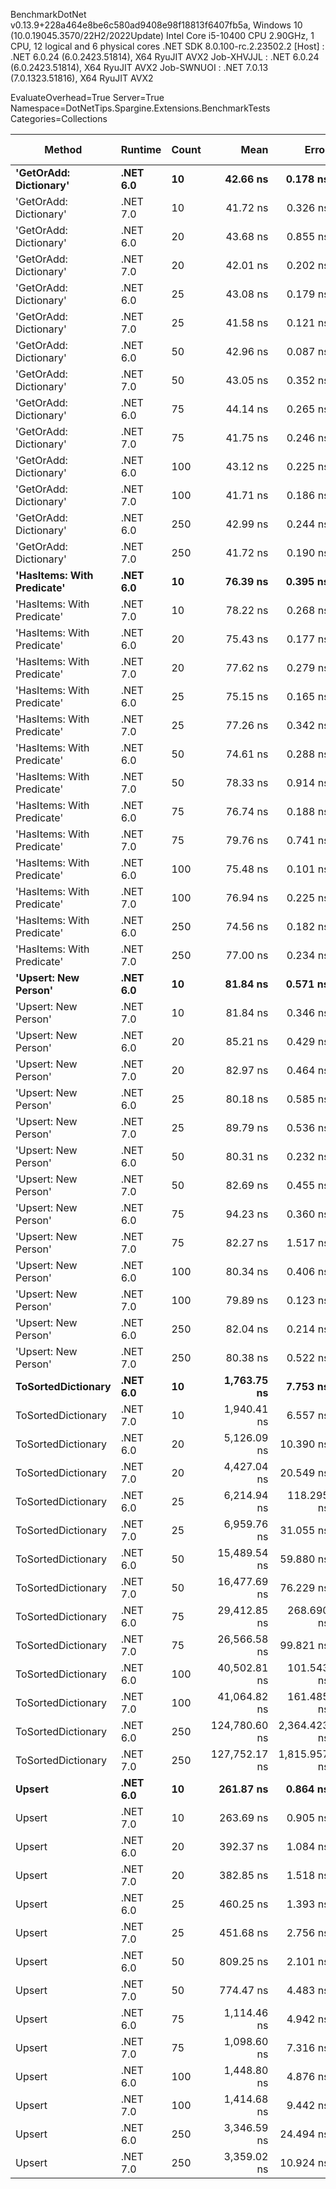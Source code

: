 
BenchmarkDotNet v0.13.9+228a464e8be6c580ad9408e98f18813f6407fb5a, Windows 10 (10.0.19045.3570/22H2/2022Update)
Intel Core i5-10400 CPU 2.90GHz, 1 CPU, 12 logical and 6 physical cores
.NET SDK 8.0.100-rc.2.23502.2
  [Host]     : .NET 6.0.24 (6.0.2423.51814), X64 RyuJIT AVX2
  Job-XHVJJL : .NET 6.0.24 (6.0.2423.51814), X64 RyuJIT AVX2
  Job-SWNUOI : .NET 7.0.13 (7.0.1323.51816), X64 RyuJIT AVX2

EvaluateOverhead=True  Server=True  Namespace=DotNetTips.Spargine.Extensions.BenchmarkTests  
Categories=Collections  

 Method                     | Runtime  | Count | Mean          | Error        | StdDev       | StdErr     | Min           | Q1            | Median        | Q3            | Max           | Op/s         | CI99.9% Margin | Iterations | Kurtosis | MValue | Skewness | Rank | LogicalGroup | Baseline | Code Size | Allocated |
--------------------------- |--------- |------ |--------------:|-------------:|-------------:|-----------:|--------------:|--------------:|--------------:|--------------:|--------------:|-------------:|---------------:|-----------:|---------:|-------:|---------:|-----:|------------- |--------- |----------:|----------:|
 **'GetOrAdd: Dictionary'**     | **.NET 6.0** | **10**    |      **42.66 ns** |     **0.178 ns** |     **0.167 ns** |   **0.043 ns** |      **42.45 ns** |      **42.53 ns** |      **42.59 ns** |      **42.79 ns** |      **43.01 ns** | **23,441,903.4** |      **0.1782 ns** |      **15.00** |    **1.989** |  **2.000** |   **0.6267** |    **2** | *****            | **No**       |     **889 B** |         **-** |
 'GetOrAdd: Dictionary'     | .NET 7.0 | 10    |      41.72 ns |     0.326 ns |     0.305 ns |   0.079 ns |      41.12 ns |      41.60 ns |      41.70 ns |      41.90 ns |      42.16 ns | 23,966,801.1 |      0.3259 ns |      15.00 |    2.361 |  2.000 |  -0.3652 |    1 | *            | No       |     892 B |         - |
 'GetOrAdd: Dictionary'     | .NET 6.0 | 20    |      43.68 ns |     0.855 ns |     0.915 ns |   0.216 ns |      42.32 ns |      42.87 ns |      43.38 ns |      44.59 ns |      44.91 ns | 22,892,589.0 |      0.8551 ns |      18.00 |    1.178 |  3.556 |   0.1024 |    2 | *            | No       |     889 B |         - |
 'GetOrAdd: Dictionary'     | .NET 7.0 | 20    |      42.01 ns |     0.202 ns |     0.188 ns |   0.049 ns |      41.65 ns |      41.89 ns |      41.99 ns |      42.10 ns |      42.35 ns | 23,806,468.0 |      0.2015 ns |      15.00 |    2.289 |  2.000 |   0.0912 |    1 | *            | No       |     892 B |         - |
 'GetOrAdd: Dictionary'     | .NET 6.0 | 25    |      43.08 ns |     0.179 ns |     0.168 ns |   0.043 ns |      42.55 ns |      43.04 ns |      43.10 ns |      43.17 ns |      43.28 ns | 23,213,314.3 |      0.1792 ns |      15.00 |    6.894 |  2.000 |  -1.9293 |    2 | *            | No       |     889 B |         - |
 'GetOrAdd: Dictionary'     | .NET 7.0 | 25    |      41.58 ns |     0.121 ns |     0.107 ns |   0.029 ns |      41.47 ns |      41.51 ns |      41.54 ns |      41.61 ns |      41.83 ns | 24,050,389.4 |      0.1208 ns |      14.00 |    2.878 |  2.000 |   1.0990 |    1 | *            | No       |     892 B |         - |
 'GetOrAdd: Dictionary'     | .NET 6.0 | 50    |      42.96 ns |     0.087 ns |     0.081 ns |   0.021 ns |      42.84 ns |      42.89 ns |      42.96 ns |      43.03 ns |      43.14 ns | 23,275,868.0 |      0.0868 ns |      15.00 |    2.329 |  2.000 |   0.4181 |    2 | *            | No       |     889 B |         - |
 'GetOrAdd: Dictionary'     | .NET 7.0 | 50    |      43.05 ns |     0.352 ns |     0.330 ns |   0.085 ns |      42.34 ns |      42.85 ns |      43.07 ns |      43.28 ns |      43.56 ns | 23,229,835.4 |      0.3523 ns |      15.00 |    2.311 |  2.000 |  -0.1948 |    2 | *            | No       |     892 B |         - |
 'GetOrAdd: Dictionary'     | .NET 6.0 | 75    |      44.14 ns |     0.265 ns |     0.235 ns |   0.063 ns |      43.41 ns |      44.12 ns |      44.16 ns |      44.24 ns |      44.47 ns | 22,657,333.4 |      0.2652 ns |      14.00 |    6.927 |  2.000 |  -1.8746 |    2 | *            | No       |     889 B |         - |
 'GetOrAdd: Dictionary'     | .NET 7.0 | 75    |      41.75 ns |     0.246 ns |     0.230 ns |   0.059 ns |      41.03 ns |      41.66 ns |      41.78 ns |      41.87 ns |      42.03 ns | 23,954,207.7 |      0.2456 ns |      15.00 |    6.386 |  2.000 |  -1.7691 |    1 | *            | No       |     892 B |         - |
 'GetOrAdd: Dictionary'     | .NET 6.0 | 100   |      43.12 ns |     0.225 ns |     0.200 ns |   0.053 ns |      42.47 ns |      43.09 ns |      43.16 ns |      43.18 ns |      43.32 ns | 23,192,032.9 |      0.2255 ns |      14.00 |    7.862 |  2.000 |  -2.2621 |    2 | *            | No       |     889 B |         - |
 'GetOrAdd: Dictionary'     | .NET 7.0 | 100   |      41.71 ns |     0.186 ns |     0.174 ns |   0.045 ns |      41.19 ns |      41.65 ns |      41.70 ns |      41.82 ns |      41.90 ns | 23,977,533.9 |      0.1857 ns |      15.00 |    5.351 |  2.000 |  -1.4289 |    1 | *            | No       |     892 B |         - |
 'GetOrAdd: Dictionary'     | .NET 6.0 | 250   |      42.99 ns |     0.244 ns |     0.228 ns |   0.059 ns |      42.53 ns |      42.96 ns |      43.03 ns |      43.13 ns |      43.30 ns | 23,261,081.1 |      0.2438 ns |      15.00 |    2.311 |  2.000 |  -0.7058 |    2 | *            | No       |     889 B |         - |
 'GetOrAdd: Dictionary'     | .NET 7.0 | 250   |      41.72 ns |     0.190 ns |     0.177 ns |   0.046 ns |      41.19 ns |      41.68 ns |      41.76 ns |      41.81 ns |      41.93 ns | 23,967,423.1 |      0.1896 ns |      15.00 |    5.798 |  2.000 |  -1.7200 |    1 | *            | No       |     892 B |         - |
 **'HasItems: With Predicate'** | **.NET 6.0** | **10**    |      **76.39 ns** |     **0.395 ns** |     **0.369 ns** |   **0.095 ns** |      **75.54 ns** |      **76.17 ns** |      **76.43 ns** |      **76.59 ns** |      **76.98 ns** | **13,090,795.9** |      **0.3948 ns** |      **15.00** |    **2.753** |  **2.000** |  **-0.3667** |    **3** | *****            | **No**       |     **370 B** |      **56 B** |
 'HasItems: With Predicate' | .NET 7.0 | 10    |      78.22 ns |     0.268 ns |     0.237 ns |   0.063 ns |      77.77 ns |      78.09 ns |      78.20 ns |      78.39 ns |      78.62 ns | 12,784,570.2 |      0.2678 ns |      14.00 |    2.089 |  2.000 |   0.0132 |    3 | *            | No       |     370 B |      56 B |
 'HasItems: With Predicate' | .NET 6.0 | 20    |      75.43 ns |     0.177 ns |     0.157 ns |   0.042 ns |      75.17 ns |      75.32 ns |      75.42 ns |      75.55 ns |      75.68 ns | 13,257,583.2 |      0.1767 ns |      14.00 |    1.697 |  2.000 |   0.1139 |    3 | *            | No       |     370 B |      56 B |
 'HasItems: With Predicate' | .NET 7.0 | 20    |      77.62 ns |     0.279 ns |     0.261 ns |   0.067 ns |      77.20 ns |      77.45 ns |      77.52 ns |      77.79 ns |      78.12 ns | 12,883,142.6 |      0.2787 ns |      15.00 |    2.004 |  2.000 |   0.4709 |    3 | *            | No       |     370 B |      56 B |
 'HasItems: With Predicate' | .NET 6.0 | 25    |      75.15 ns |     0.165 ns |     0.154 ns |   0.040 ns |      74.74 ns |      75.08 ns |      75.19 ns |      75.25 ns |      75.32 ns | 13,306,797.8 |      0.1648 ns |      15.00 |    3.864 |  2.000 |  -1.0900 |    3 | *            | No       |     370 B |      56 B |
 'HasItems: With Predicate' | .NET 7.0 | 25    |      77.26 ns |     0.342 ns |     0.320 ns |   0.083 ns |      76.79 ns |      77.04 ns |      77.31 ns |      77.56 ns |      77.71 ns | 12,943,229.1 |      0.3420 ns |      15.00 |    1.458 |  2.000 |  -0.0260 |    3 | *            | No       |     370 B |      56 B |
 'HasItems: With Predicate' | .NET 6.0 | 50    |      74.61 ns |     0.288 ns |     0.270 ns |   0.070 ns |      74.27 ns |      74.40 ns |      74.55 ns |      74.79 ns |      75.13 ns | 13,403,431.2 |      0.2881 ns |      15.00 |    1.877 |  2.000 |   0.5827 |    3 | *            | No       |     370 B |      56 B |
 'HasItems: With Predicate' | .NET 7.0 | 50    |      78.33 ns |     0.914 ns |     0.855 ns |   0.221 ns |      76.42 ns |      78.22 ns |      78.44 ns |      78.72 ns |      79.46 ns | 12,766,377.0 |      0.9141 ns |      15.00 |    3.540 |  2.000 |  -1.1754 |    3 | *            | No       |     370 B |      56 B |
 'HasItems: With Predicate' | .NET 6.0 | 75    |      76.74 ns |     0.188 ns |     0.167 ns |   0.045 ns |      76.41 ns |      76.65 ns |      76.77 ns |      76.86 ns |      77.00 ns | 13,030,729.4 |      0.1883 ns |      14.00 |    2.155 |  2.000 |  -0.5085 |    3 | *            | No       |     370 B |      56 B |
 'HasItems: With Predicate' | .NET 7.0 | 75    |      79.76 ns |     0.741 ns |     0.693 ns |   0.179 ns |      78.32 ns |      79.50 ns |      79.88 ns |      80.20 ns |      80.56 ns | 12,537,025.2 |      0.7406 ns |      15.00 |    2.203 |  2.000 |  -0.7778 |    4 | *            | No       |     370 B |      56 B |
 'HasItems: With Predicate' | .NET 6.0 | 100   |      75.48 ns |     0.101 ns |     0.094 ns |   0.024 ns |      75.32 ns |      75.41 ns |      75.46 ns |      75.57 ns |      75.62 ns | 13,249,391.6 |      0.1006 ns |      15.00 |    1.575 |  2.000 |   0.1098 |    3 | *            | No       |     370 B |      56 B |
 'HasItems: With Predicate' | .NET 7.0 | 100   |      76.94 ns |     0.225 ns |     0.199 ns |   0.053 ns |      76.61 ns |      76.79 ns |      76.91 ns |      77.09 ns |      77.27 ns | 12,996,945.9 |      0.2250 ns |      14.00 |    1.703 |  2.000 |   0.1428 |    3 | *            | No       |     370 B |      56 B |
 'HasItems: With Predicate' | .NET 6.0 | 250   |      74.56 ns |     0.182 ns |     0.152 ns |   0.042 ns |      74.19 ns |      74.51 ns |      74.59 ns |      74.64 ns |      74.78 ns | 13,412,819.5 |      0.1820 ns |      13.00 |    3.273 |  2.000 |  -0.9336 |    3 | *            | No       |     370 B |      56 B |
 'HasItems: With Predicate' | .NET 7.0 | 250   |      77.00 ns |     0.234 ns |     0.219 ns |   0.057 ns |      76.68 ns |      76.78 ns |      77.06 ns |      77.17 ns |      77.30 ns | 12,987,352.4 |      0.2344 ns |      15.00 |    1.436 |  2.000 |  -0.2330 |    3 | *            | No       |     370 B |      56 B |
 **'Upsert: New Person'**       | **.NET 6.0** | **10**    |      **81.84 ns** |     **0.571 ns** |     **0.534 ns** |   **0.138 ns** |      **80.40 ns** |      **81.76 ns** |      **81.98 ns** |      **82.16 ns** |      **82.41 ns** | **12,219,259.1** |      **0.5707 ns** |      **15.00** |    **4.362** |  **2.000** |  **-1.5075** |    **5** | *****            | **No**       |     **969 B** |         **-** |
 'Upsert: New Person'       | .NET 7.0 | 10    |      81.84 ns |     0.346 ns |     0.323 ns |   0.084 ns |      80.97 ns |      81.66 ns |      81.85 ns |      82.08 ns |      82.28 ns | 12,219,207.8 |      0.3458 ns |      15.00 |    3.933 |  2.000 |  -0.9913 |    5 | *            | No       |     975 B |         - |
 'Upsert: New Person'       | .NET 6.0 | 20    |      85.21 ns |     0.429 ns |     0.401 ns |   0.104 ns |      83.93 ns |      85.17 ns |      85.21 ns |      85.41 ns |      85.69 ns | 11,736,292.1 |      0.4286 ns |      15.00 |    7.082 |  2.000 |  -1.9273 |    6 | *            | No       |     969 B |         - |
 'Upsert: New Person'       | .NET 7.0 | 20    |      82.97 ns |     0.464 ns |     0.388 ns |   0.108 ns |      81.96 ns |      83.06 ns |      83.07 ns |      83.20 ns |      83.24 ns | 12,052,862.0 |      0.4642 ns |      13.00 |    4.253 |  2.000 |  -1.6249 |    5 | *            | No       |     975 B |         - |
 'Upsert: New Person'       | .NET 6.0 | 25    |      80.18 ns |     0.585 ns |     0.547 ns |   0.141 ns |      79.50 ns |      79.76 ns |      80.17 ns |      80.53 ns |      81.33 ns | 12,471,559.9 |      0.5846 ns |      15.00 |    2.055 |  2.000 |   0.4852 |    4 | *            | No       |     969 B |         - |
 'Upsert: New Person'       | .NET 7.0 | 25    |      89.79 ns |     0.536 ns |     0.475 ns |   0.127 ns |      88.30 ns |      89.73 ns |      89.92 ns |      89.99 ns |      90.36 ns | 11,136,963.7 |      0.5361 ns |      14.00 |    7.148 |  2.000 |  -2.0731 |    7 | *            | No       |     975 B |         - |
 'Upsert: New Person'       | .NET 6.0 | 50    |      80.31 ns |     0.232 ns |     0.206 ns |   0.055 ns |      80.03 ns |      80.20 ns |      80.24 ns |      80.32 ns |      80.74 ns | 12,452,079.7 |      0.2319 ns |      14.00 |    2.798 |  2.000 |   1.0028 |    4 | *            | No       |     969 B |         - |
 'Upsert: New Person'       | .NET 7.0 | 50    |      82.69 ns |     0.455 ns |     0.426 ns |   0.110 ns |      81.70 ns |      82.56 ns |      82.75 ns |      82.94 ns |      83.35 ns | 12,093,949.3 |      0.4550 ns |      15.00 |    3.016 |  2.000 |  -0.7172 |    5 | *            | No       |     975 B |         - |
 'Upsert: New Person'       | .NET 6.0 | 75    |      94.23 ns |     0.360 ns |     0.337 ns |   0.087 ns |      93.35 ns |      94.06 ns |      94.26 ns |      94.45 ns |      94.73 ns | 10,612,228.6 |      0.3603 ns |      15.00 |    3.576 |  2.000 |  -0.8683 |    8 | *            | No       |     969 B |         - |
 'Upsert: New Person'       | .NET 7.0 | 75    |      82.27 ns |     1.517 ns |     1.419 ns |   0.366 ns |      79.83 ns |      80.97 ns |      82.95 ns |      83.31 ns |      83.55 ns | 12,154,754.3 |      1.5173 ns |      15.00 |    1.638 |  2.000 |  -0.7269 |    5 | *            | No       |     975 B |         - |
 'Upsert: New Person'       | .NET 6.0 | 100   |      80.34 ns |     0.406 ns |     0.380 ns |   0.098 ns |      79.17 ns |      80.29 ns |      80.32 ns |      80.58 ns |      80.88 ns | 12,446,402.6 |      0.4061 ns |      15.00 |    6.408 |  2.000 |  -1.6883 |    4 | *            | No       |     969 B |         - |
 'Upsert: New Person'       | .NET 7.0 | 100   |      79.89 ns |     0.123 ns |     0.115 ns |   0.030 ns |      79.71 ns |      79.82 ns |      79.91 ns |      79.96 ns |      80.08 ns | 12,517,335.8 |      0.1227 ns |      15.00 |    1.860 |  2.000 |   0.0500 |    4 | *            | No       |     975 B |         - |
 'Upsert: New Person'       | .NET 6.0 | 250   |      82.04 ns |     0.214 ns |     0.201 ns |   0.052 ns |      81.76 ns |      81.88 ns |      82.05 ns |      82.15 ns |      82.39 ns | 12,189,457.6 |      0.2144 ns |      15.00 |    1.708 |  2.000 |   0.1536 |    5 | *            | No       |     969 B |         - |
 'Upsert: New Person'       | .NET 7.0 | 250   |      80.38 ns |     0.522 ns |     0.436 ns |   0.121 ns |      79.22 ns |      80.27 ns |      80.42 ns |      80.52 ns |      81.10 ns | 12,440,297.9 |      0.5217 ns |      13.00 |    4.535 |  2.000 |  -1.0424 |    4 | *            | No       |     975 B |         - |
 **ToSortedDictionary**         | **.NET 6.0** | **10**    |   **1,763.75 ns** |     **7.753 ns** |     **7.252 ns** |   **1.873 ns** |   **1,753.07 ns** |   **1,757.64 ns** |   **1,763.67 ns** |   **1,768.54 ns** |   **1,779.89 ns** |    **566,974.3** |      **7.7530 ns** |      **15.00** |    **2.330** |  **2.000** |   **0.4943** |   **20** | *****            | **No**       |     **365 B** |     **728 B** |
 ToSortedDictionary         | .NET 7.0 | 10    |   1,940.41 ns |     6.557 ns |     6.134 ns |   1.584 ns |   1,928.77 ns |   1,937.96 ns |   1,939.60 ns |   1,944.62 ns |   1,951.14 ns |    515,356.2 |      6.5573 ns |      15.00 |    2.179 |  2.000 |  -0.2056 |   21 | *            | No       |     367 B |     728 B |
 ToSortedDictionary         | .NET 6.0 | 20    |   5,126.09 ns |    10.390 ns |     8.676 ns |   2.406 ns |   5,115.30 ns |   5,120.43 ns |   5,126.22 ns |   5,131.34 ns |   5,142.55 ns |    195,080.4 |     10.3904 ns |      13.00 |    2.010 |  2.000 |   0.4508 |   24 | *            | No       |     365 B |    1288 B |
 ToSortedDictionary         | .NET 7.0 | 20    |   4,427.04 ns |    20.549 ns |    18.216 ns |   4.868 ns |   4,405.40 ns |   4,414.33 ns |   4,426.28 ns |   4,433.94 ns |   4,460.97 ns |    225,884.7 |     20.5487 ns |      14.00 |    2.021 |  2.000 |   0.5813 |   23 | *            | No       |     367 B |    1288 B |
 ToSortedDictionary         | .NET 6.0 | 25    |   6,214.94 ns |   118.295 ns |   110.653 ns |  28.570 ns |   6,106.55 ns |   6,120.85 ns |   6,141.18 ns |   6,283.53 ns |   6,452.65 ns |    160,902.5 |    118.2946 ns |      15.00 |    1.965 |  2.000 |   0.5989 |   25 | *            | No       |     365 B |    1568 B |
 ToSortedDictionary         | .NET 7.0 | 25    |   6,959.76 ns |    31.055 ns |    29.049 ns |   7.500 ns |   6,915.97 ns |   6,938.40 ns |   6,953.26 ns |   6,980.91 ns |   7,014.64 ns |    143,683.2 |     31.0550 ns |      15.00 |    1.853 |  2.000 |   0.3309 |   26 | *            | No       |     367 B |    1568 B |
 ToSortedDictionary         | .NET 6.0 | 50    |  15,489.54 ns |    59.880 ns |    56.011 ns |  14.462 ns |  15,400.03 ns |  15,447.10 ns |  15,478.83 ns |  15,522.61 ns |  15,604.71 ns |     64,559.7 |     59.8796 ns |      15.00 |    2.155 |  2.000 |   0.5002 |   27 | *            | No       |     365 B |    2968 B |
 ToSortedDictionary         | .NET 7.0 | 50    |  16,477.69 ns |    76.229 ns |    71.304 ns |  18.411 ns |  16,380.83 ns |  16,441.54 ns |  16,458.47 ns |  16,527.82 ns |  16,629.74 ns |     60,688.1 |     76.2285 ns |      15.00 |    2.210 |  2.000 |   0.5088 |   28 | *            | No       |     367 B |    2968 B |
 ToSortedDictionary         | .NET 6.0 | 75    |  29,412.85 ns |   268.690 ns |   251.333 ns |  64.894 ns |  29,001.33 ns |  29,214.85 ns |  29,375.59 ns |  29,544.56 ns |  29,861.73 ns |     33,998.7 |    268.6899 ns |      15.00 |    1.970 |  2.000 |   0.2817 |   30 | *            | No       |     365 B |    4368 B |
 ToSortedDictionary         | .NET 7.0 | 75    |  26,566.58 ns |    99.821 ns |    93.372 ns |  24.109 ns |  26,347.67 ns |  26,531.32 ns |  26,596.88 ns |  26,626.00 ns |  26,715.06 ns |     37,641.3 |     99.8205 ns |      15.00 |    2.894 |  2.000 |  -0.7009 |   29 | *            | No       |     367 B |    4368 B |
 ToSortedDictionary         | .NET 6.0 | 100   |  40,502.81 ns |   101.543 ns |    90.015 ns |  24.057 ns |  40,388.51 ns |  40,419.28 ns |  40,492.24 ns |  40,560.41 ns |  40,659.71 ns |     24,689.6 |    101.5426 ns |      14.00 |    1.522 |  2.000 |   0.2568 |   31 | *            | No       |     365 B |    5768 B |
 ToSortedDictionary         | .NET 7.0 | 100   |  41,064.82 ns |   161.485 ns |   151.053 ns |  39.002 ns |  40,653.58 ns |  40,994.36 ns |  41,080.74 ns |  41,162.46 ns |  41,246.90 ns |     24,351.7 |    161.4851 ns |      15.00 |    4.017 |  2.000 |  -1.1792 |   32 | *            | No       |     367 B |    5768 B |
 ToSortedDictionary         | .NET 6.0 | 250   | 124,780.60 ns | 2,364.423 ns | 2,322.180 ns | 580.545 ns | 121,663.35 ns | 122,135.31 ns | 125,987.57 ns | 126,819.74 ns | 127,293.21 ns |      8,014.1 |  2,364.4234 ns |      16.00 |    1.080 |  2.000 |  -0.2440 |   33 | *            | No       |     365 B |   14169 B |
 ToSortedDictionary         | .NET 7.0 | 250   | 127,752.17 ns | 1,815.957 ns | 1,698.647 ns | 438.589 ns | 124,751.99 ns | 126,461.52 ns | 127,737.68 ns | 128,565.21 ns | 130,881.73 ns |      7,827.7 |  1,815.9571 ns |      15.00 |    2.304 |  2.000 |   0.2850 |   33 | *            | No       |     367 B |   14168 B |
 **Upsert**                     | **.NET 6.0** | **10**    |     **261.87 ns** |     **0.864 ns** |     **0.766 ns** |   **0.205 ns** |     **260.81 ns** |     **261.26 ns** |     **261.90 ns** |     **262.29 ns** |     **263.67 ns** |  **3,818,676.9** |      **0.8644 ns** |      **14.00** |    **2.793** |  **2.000** |   **0.5778** |    **9** | *****            | **No**       |   **1,702 B** |      **56 B** |
 Upsert                     | .NET 7.0 | 10    |     263.69 ns |     0.905 ns |     0.847 ns |   0.219 ns |     262.73 ns |     262.91 ns |     263.69 ns |     264.24 ns |     265.72 ns |  3,792,349.3 |      0.9051 ns |      15.00 |    2.697 |  2.000 |   0.6479 |    9 | *            | No       |   1,699 B |      56 B |
 Upsert                     | .NET 6.0 | 20    |     392.37 ns |     1.084 ns |     1.014 ns |   0.262 ns |     390.78 ns |     391.68 ns |     392.30 ns |     392.86 ns |     394.32 ns |  2,548,620.6 |      1.0837 ns |      15.00 |    2.083 |  2.000 |   0.5014 |   11 | *            | No       |   1,702 B |      56 B |
 Upsert                     | .NET 7.0 | 20    |     382.85 ns |     1.518 ns |     1.420 ns |   0.367 ns |     381.15 ns |     381.73 ns |     382.37 ns |     383.84 ns |     385.80 ns |  2,611,982.0 |      1.5185 ns |      15.00 |    1.971 |  2.000 |   0.5432 |   10 | *            | No       |   1,699 B |      56 B |
 Upsert                     | .NET 6.0 | 25    |     460.25 ns |     1.393 ns |     1.234 ns |   0.330 ns |     457.95 ns |     459.57 ns |     460.58 ns |     460.89 ns |     462.28 ns |  2,172,741.2 |      1.3926 ns |      14.00 |    2.191 |  2.000 |  -0.4179 |   13 | *            | No       |   1,702 B |      56 B |
 Upsert                     | .NET 7.0 | 25    |     451.68 ns |     2.756 ns |     2.578 ns |   0.666 ns |     444.14 ns |     451.59 ns |     452.46 ns |     453.06 ns |     454.12 ns |  2,213,962.3 |      2.7563 ns |      15.00 |    5.380 |  2.000 |  -1.7823 |   12 | *            | No       |   1,699 B |      56 B |
 Upsert                     | .NET 6.0 | 50    |     809.25 ns |     2.101 ns |     1.965 ns |   0.507 ns |     806.55 ns |     807.95 ns |     808.70 ns |     811.18 ns |     813.15 ns |  1,235,716.1 |      2.1009 ns |      15.00 |    1.860 |  2.000 |   0.4206 |   15 | *            | No       |   1,702 B |      56 B |
 Upsert                     | .NET 7.0 | 50    |     774.47 ns |     4.483 ns |     3.744 ns |   1.038 ns |     762.74 ns |     773.84 ns |     775.50 ns |     776.20 ns |     777.38 ns |  1,291,213.8 |      4.4835 ns |      13.00 |    7.467 |  2.000 |  -2.2679 |   14 | *            | No       |   1,699 B |      56 B |
 Upsert                     | .NET 6.0 | 75    |   1,114.46 ns |     4.942 ns |     4.381 ns |   1.171 ns |   1,103.56 ns |   1,112.49 ns |   1,114.67 ns |   1,116.77 ns |   1,123.33 ns |    897,297.8 |      4.9417 ns |      14.00 |    4.016 |  2.000 |  -0.4763 |   17 | *            | No       |   1,702 B |      56 B |
 Upsert                     | .NET 7.0 | 75    |   1,098.60 ns |     7.316 ns |     6.843 ns |   1.767 ns |   1,081.56 ns |   1,097.10 ns |   1,100.62 ns |   1,102.23 ns |   1,107.87 ns |    910,252.9 |      7.3156 ns |      15.00 |    3.752 |  2.000 |  -1.2583 |   16 | *            | No       |   1,699 B |      56 B |
 Upsert                     | .NET 6.0 | 100   |   1,448.80 ns |     4.876 ns |     4.561 ns |   1.178 ns |   1,438.32 ns |   1,445.72 ns |   1,448.29 ns |   1,452.08 ns |   1,456.03 ns |    690,226.1 |      4.8760 ns |      15.00 |    2.573 |  2.000 |  -0.4490 |   19 | *            | No       |   1,702 B |      56 B |
 Upsert                     | .NET 7.0 | 100   |   1,414.68 ns |     9.442 ns |     8.832 ns |   2.280 ns |   1,397.55 ns |   1,408.50 ns |   1,418.18 ns |   1,420.64 ns |   1,425.84 ns |    706,872.4 |      9.4415 ns |      15.00 |    1.968 |  2.000 |  -0.6753 |   18 | *            | No       |   1,699 B |      56 B |
 Upsert                     | .NET 6.0 | 250   |   3,346.59 ns |    24.494 ns |    22.912 ns |   5.916 ns |   3,307.28 ns |   3,335.69 ns |   3,347.45 ns |   3,361.57 ns |   3,380.35 ns |    298,811.7 |     24.4940 ns |      15.00 |    1.894 |  2.000 |  -0.3768 |   22 | *            | No       |   1,702 B |      56 B |
 Upsert                     | .NET 7.0 | 250   |   3,359.02 ns |    10.924 ns |     9.684 ns |   2.588 ns |   3,336.57 ns |   3,356.93 ns |   3,358.11 ns |   3,363.73 ns |   3,376.14 ns |    297,706.2 |     10.9241 ns |      14.00 |    3.093 |  2.000 |  -0.4348 |   22 | *            | No       |   1,699 B |      56 B |
